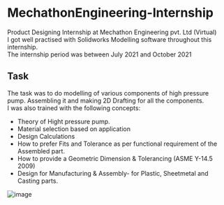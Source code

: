 # MechathonEngineering-Internship
Product Designing Internship at Mechathon Engineering pvt. Ltd (Virtual)<br>
I got well practised with Solidworks Modelling software throughout this internship.<br>
The internship period was between July 2021 and October 2021

## Task
The task was to do modelling of various components of high pressure pump. Assembling it and making 2D Drafting for all the components.<br>
I was also trained with the following concepts:
- Theory of Hight pressure pump.
- Material selection based on application
- Design Calculations
- How to prefer Fits and Tolerance as per functional requirement of the Assembled part.
- How to provide a Geometric Dimension & Tolerancing (ASME Y-14.5 2009)
- Design for Manufacturing & Assembly- for Plastic, Sheetmetal and Casting parts.



![image](https://user-images.githubusercontent.com/58605350/146244739-7f440396-8264-465e-832d-820ea2b7e12c.png)
